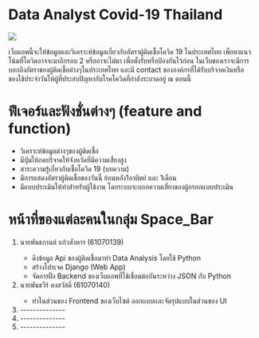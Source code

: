 # Data Analyst Covid-19 Thailand
<img src="https://www.isranews.org/images/2020/thaireform/2/COVID28026333.jpg">
<p>เว็บแอพนี้จะให้ข้อมูลและวิเคราะห์ข้อมูลเกี่ยวกับอัตราผู้ติดเชื้อโควิด 19 ในประเทศไทย เพื่อหาแนวโน้มที่โควิดอาจจะมาอีกรอบ 2 หรืออาจะไม่มา เพื่อตั้งรับหรือป้องกันไว้ก่อน ในเว็บของเราจะมีการบอกถึงอัตราของผู้ติดเชื้อต่างๆในประเทศไทย และมี contact ขององค์กรที่ได้รับบริจาคเงินหรือของใช้ประจำวันให้ผู้ที่ประสบปัญหากับโรคโควิดที่กำลังระบาดอยู่ ณ ตอนนี้</p>

# ฟีเจอร์และฟังชั่นต่างๆ (feature and function)
<ul>
    <li>วิเคราะห์ข้อมูลต่างๆของผู้ติดเชื้อ</li>
    <li>มีปุ่มให้กดบริจาคให้จังหวัดที่มีความเสี่ยงสูง</li>
    <li>สาระความรู้เกี่ยวกับเชื้อโควิด 19 (บทความ)</li>
    <li>มีการแสดงอัตราผู้ติดเชื้อของวันนี้ ย้อนหลัง1อาทิตย์ และ 1เดือน</li>
    <li>มีแบบประเมินให้ทำสำหรับผู้ใช้งาน โดยระบบจะบอกความเสี่ยงของผู้กรอกแบบประเมิน</li>
</ul>

# หน้าที่ของแต่ละคนในกลุ่ม Space_Bar
<ol>
    <li>นายพันธกานต์ แก้วสังหาร (61070139)</li>
    <ul>
        <li>ดึงข้อมูล Api ของผู้ติดเชื้อมาทำ Data Analysis โดยใช้ Python</li>
        <li>สร้างโปรเจค Django (Web App)</li>
        <li>จัดการฝั่ง Backend ของเว็บแอพที่ใช้เชื่อมต่อกันระหว่าง JSON กับ Python</li>
    </ul>
    <li>นายพันธวีร์ คงสวัสดิ์ (61070140)</li>
    <ul>
        <li>ทำในส่วนของ Frontend ของเว็บไซต์ ออกเเบบเเละจัดรุปแบบในส่วนของ UI</li>
    </ul>
    <li>--------------</li>
    <li>--------------</li>
    <li>--------------</li>
</ol>
